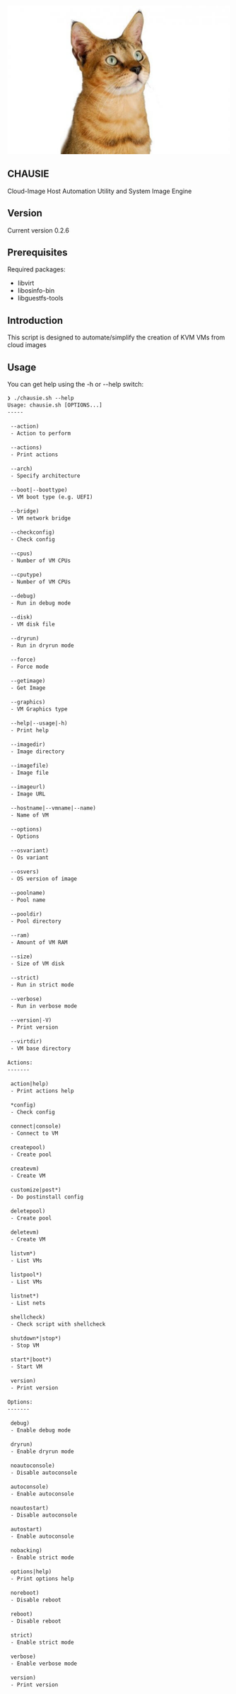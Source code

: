 ![Chausie cat](https://raw.githubusercontent.com/lateralblast/chausie/master/chausie.jpg)

CHAUSIE
-------

Cloud-Image Host Automation Utility and System Image Engine

Version
-------

Current version 0.2.6

Prerequisites
-------------

Required packages:

- libvirt
- libosinfo-bin
- libguestfs-tools

Introduction
------------

This script is designed to automate/simplify the creation of KVM VMs from cloud images

Usage
-----

You can get help using the -h or --help switch:

```
❯ ./chausie.sh --help
Usage: chausie.sh [OPTIONS...]
-----

 --action)
 - Action to perform

 --actions)
 - Print actions

 --arch)
 - Specify architecture

 --boot|--boottype)
 - VM boot type (e.g. UEFI)

 --bridge)
 - VM network bridge

 --checkconfig)
 - Check config

 --cpus)
 - Number of VM CPUs

 --cputype)
 - Number of VM CPUs

 --debug)
 - Run in debug mode

 --disk)
 - VM disk file

 --dryrun)
 - Run in dryrun mode

 --force)
 - Force mode

 --getimage)
 - Get Image

 --graphics)
 - VM Graphics type

 --help|--usage|-h)
 - Print help

 --imagedir)
 - Image directory

 --imagefile)
 - Image file

 --imageurl)
 - Image URL

 --hostname|--vmname|--name)
 - Name of VM

 --options)
 - Options

 --osvariant)
 - Os variant

 --osvers)
 - OS version of image

 --poolname)
 - Pool name

 --pooldir)
 - Pool directory

 --ram)
 - Amount of VM RAM

 --size)
 - Size of VM disk

 --strict)
 - Run in strict mode

 --verbose)
 - Run in verbose mode

 --version|-V)
 - Print version

 --virtdir)
 - VM base directory

Actions:
-------

 action|help)
 - Print actions help

 *config)
 - Check config

 connect|console)
 - Connect to VM

 createpool)
 - Create pool

 createvm)
 - Create VM

 customize|post*)
 - Do postinstall config

 deletepool)
 - Create pool

 deletevm)
 - Create VM

 listvm*)
 - List VMs

 listpool*)
 - List VMs

 listnet*)
 - List nets

 shellcheck)
 - Check script with shellcheck

 shutdown*|stop*)
 - Stop VM

 start*|boot*)
 - Start VM

 version)
 - Print version

Options:
-------

 debug)
 - Enable debug mode

 dryrun)
 - Enable dryrun mode

 noautoconsole)
 - Disable autoconsole

 autoconsole)
 - Enable autoconsole

 noautostart)
 - Disable autoconsole

 autostart)
 - Enable autoconsole

 nobacking)
 - Enable strict mode

 options|help)
 - Print options help

 noreboot)
 - Disable reboot

 reboot)
 - Disable reboot

 strict)
 - Enable strict mode

 verbose)
 - Enable verbose mode

 version)
 - Print version
 ```

